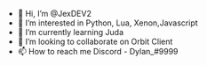 - 👋 Hi, I’m @JexDEV2
- 👀 I’m interested in Python, Lua, Xenon,Javascript
- 🌱 I’m currently learning Juda
- 💞️ I’m looking to collaborate on Orbit Client
- 📫 How to reach me Discord - Dylan_#9999

<!---
JexDEV2/JexDEV2 is a ✨ special ✨ repository because its `README.md` (this file) appears on your GitHub profile.
You can click the Preview link to take a look at your changes.
--->
